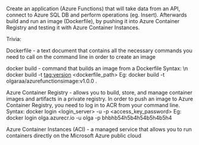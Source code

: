 Create an application (Azure Functions) that will take data from an API, connect to Azure SQL DB and perform operations (eg. Insert). Afterwards build and run an image (Dockerfile), by pushing it into Azure Container Registry and testing it with Azure Container Instances.

Trivia:

Dockerfile - a text document that contains all the necessary commands you need to call on the command line in order to create an image

docker build - command that builds an image from a Dockerfile
Syntax:
\n
docker build -t <tag:version> <dockerfile_path>
Eg:
docker build -t olgaraa/azurefunctionsimage:v1.0.0 .

Azure Container Registry - allows you to build, store, and manage container images and artifacts in a private registry.
In order to push an image to Azure Container Registry, you need to log in to ACR from your command line.
Syntax:
docker login <login_server> -u <user> -p <access_key_password>
Eg:
docker login olga.azurecr.io -u olga -p bhbhb54h5b4h54b5h4b5h4
	
Azure Container Instances (ACI) - a managed service that allows you to run containers directly on the Microsoft Azure public cloud
